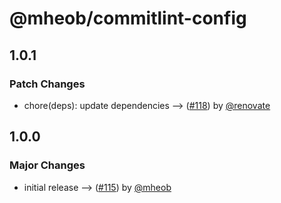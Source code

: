 # @mheob/commitlint-config

## 1.0.1

### Patch Changes

- chore(deps): update dependencies --> ([#118](https://github.com/mheob/config/pull/118)) by
  [@renovate](https://github.com/apps/renovate)

## 1.0.0

### Major Changes

- initial release --> ([#115](https://github.com/mheob/config/pull/115)) by
  [@mheob](https://github.com/mheob)
